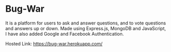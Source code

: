 # Bug-War

It is a platform for users to ask and answer questions, and to vote questions and answers up or down. 
Made using Express.js, MongoDB and JavaScript, I have also added Google and Facebook Authentication. 


Hosted Link: https://bug-war.herokuapp.com/
